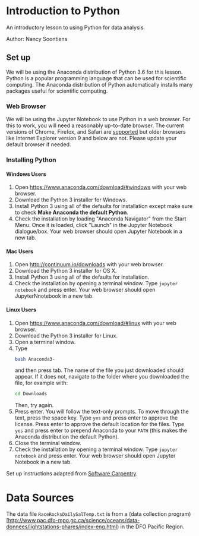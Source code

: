 # Introduction to Python
An introductory lesson to using Python for data analysis. 

Author: Nancy Soontiens

## Set up
We will be using the Anaconda distribution of Python 3.6 for this lesson. 
Python is a popular programming language that can be used for scientific 
computing. The Anaconda distribution of Python automatically installs 
many packages useful for scientific computing.

### Web Browser
We will be using the Jupyter Notebook to use Python in a web browser. 
For this to work, you will need a reasonably up-to-date browser. The 
current versions of Chrome, Firefox, and Safari are 
[supported](https://jupyter-notebook.readthedocs.io/en/stable/notebook.html#browser-compatibility)
but older  browsers like Internet Explorer version 9 and below are not. 
Please update your default browser if needed.

### Installing Python

#### Windows Users

1. Open https://www.anaconda.com/download/#windows with your web 
browser.
2. Download the Python 3 installer for Windows.
3. Install Python 3 using all of the defaults for installation except 
make sure to check **Make Anaconda the default Python**.
4. Check the installation by loading "Anaconda Navigator" from the 
Start Menu. Once it is loaded, click "Launch" in the Jupyter Notebook 
dialogue/box. Your web browser should open Jupyter Notebook in a new 
tab.

#### Mac Users
1. Open http://continuum.io/downloads with your web browser.
2. Download the Python 3 installer for OS X.
3. Install Python 3 using all of the defaults for installation.
4. Check the installation by opening a terminal window. Type `jupyter 
notebook` and press enter. Your web browser should open JupyterNnotebook 
in a new tab.

#### Linux Users
1. Open https://www.anaconda.com/download/#linux with your web browser.
2. Download the Python 3 installer for Linux.
3. Open a terminal window.
4. Type
    ````bash
    bash Anaconda3-
    ````
    and then press tab. The name of the file you just downloaded should appear.
    If it does not, navigate to the folder where you downloaded the 
    file, for example with:
    ````bash
    cd Downloads
    ````
    Then, try again.
5. Press enter. You will follow the text-only prompts. To move through 
the text, press the space key. Type `yes` and press enter to approve the 
license. Press enter to approve the default location for the files. Type 
`yes` and press enter to prepend Anaconda to your `PATH` (this makes the 
Anaconda distribution the default Python).
6. Close the terminal window.  
7. Check the installation by opening a terminal window. Type `jupyter 
notebook` and press enter. Your web browser should open Jupyter 
Notebook in a new tab. 


Set up instructions adapted from [Software 
Carpentry](https://software-carpentry.org/). 

# Data Sources
The data file `RaceRocksDailySalTemp.txt` is from a (data collection 
program)[http://www.pac.dfo-mpo.gc.ca/science/oceans/data-donnees/lightstations-phares/index-eng.html) 
in the DFO Pacific Region.
